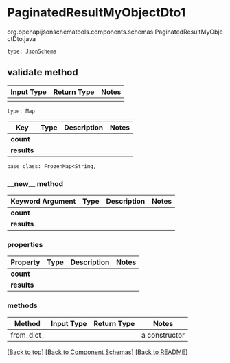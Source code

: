 # PaginatedResultMyObjectDto1
org.openapijsonschematools.components.schemas.PaginatedResultMyObjectDto.java
```
type: JsonSchema
```

## validate method
Input Type | Return Type | Notes
------------ | ------------- | -------------
 |  |

```
type: Map
```
Key | Type |  Description | Notes
------------ | ------------- | ------------- | -------------
**count** |  |  |
**results** |  |  |

```
base class: FrozenMap<String, 
```
### &lowbar;&lowbar;new&lowbar;&lowbar; method
Keyword Argument | Type | Description | Notes
---------------- | ---- | ----------- | -----
**count** |  |  |
**results** |  |  |

### properties
Property | Type | Description | Notes
-------- | ---- | ----------- | -----
**count** |  |  |
**results** |  |  |

### methods
Method | Input Type | Return Type | Notes
------ | ---------- | ----------- | ------
from_dict_ |  |  | a constructor


[[Back to top]](#top) [[Back to Component Schemas]](../../../README.md#Component-Schemas) [[Back to README]](../../../README.md)
